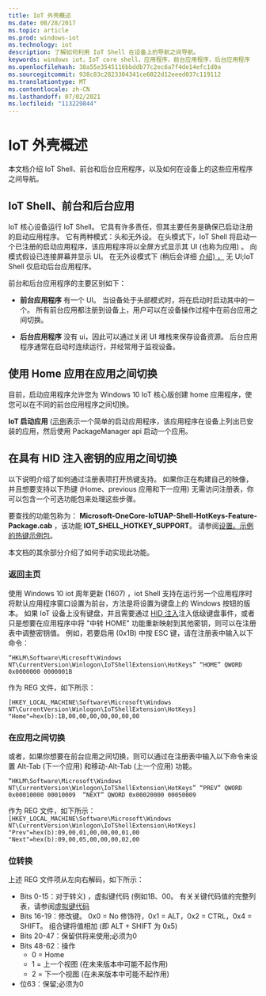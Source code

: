 ```yaml
---
title: IoT 外壳概述
ms.date: 08/28/2017
ms.topic: article
ms.prod: windows-iot
ms.technology: iot
description: 了解如何利用 IoT Shell 在设备上的导航之间导航。
keywords: windows iot，IoT core shell，应用程序，前台应用程序，后台应用程序
ms.openlocfilehash: 38a55e3545116bbddb77c2ec6a7f4de14efc1d0a
ms.sourcegitcommit: 938c83c2823304341ce6022d12eeed037c119112
ms.translationtype: MT
ms.contentlocale: zh-CN
ms.lasthandoff: 07/02/2021
ms.locfileid: "113229844"
---
```

# <a name="iot-shell-overview"></a>IoT 外壳概述

本文档介绍 IoT Shell、前台和后台应用程序，以及如何在设备上的这些应用程序之间导航。

## <a name="iot-shell-foreground-and-background-apps"></a>IoT Shell、前台和后台应用

IoT 核心设备运行 IoT Shell。 它具有许多责任，但其主要任务是确保已启动注册的启动应用程序。 它有两种模式：头和无外设。 在头模式下，IoT Shell 将启动一个已注册的启动应用程序，该应用程序将以全屏方式显示其 UI (也称为应用) 。 向模式假设已连接屏幕并显示 UI。 在无外设模式下 (稍后会详细 [介绍) ，](../learn-about-hardware/HeadlessMode.md) 无 UI;IoT Shell 仅启动后台应用程序。

前台和后台应用程序的主要区别如下：

- **前台应用程序** 有一个 UI。 当设备处于头部模式时，将在启动时启动其中的一个。 所有前台应用都注册到设备上，用户可以在设备操作过程中在前台应用之间切换。

- **后台应用程序** 没有 ui，因此可以通过关闭 UI 堆栈来保存设备资源。 后台应用程序通常在启动时连续运行，并经常用于监视设备。

## <a name="switching-between-apps-with-a-home-app"></a>使用 Home 应用在应用之间切换

目前，启动应用程序允许您为 Windows 10 IoT 核心版创建 home 应用程序，使您可以在不同的前台应用程序之间切换。 

**IoT 启动应用** ([示例](https://github.com/microsoft/Windows-iotcore-samples/tree/master/Samples/IoTStartApp)表示一个简单的启动应用程序，该应用程序在设备上列出已安装的应用，然后使用 PackageManager api 启动一个应用。

## <a name="switching-between-apps-with-hid-injection-keys"></a>在具有 HID 注入密钥的应用之间切换

以下说明介绍了如何通过注册表项打开热键支持。 如果你正在构建自己的映像，并且想要支持以下热键 (Home、previous 应用和下一应用) 无需访问注册表，你可以包含一个可选功能包来处理这些步骤。

要查找的功能包称为： **Microsoft-OneCore-IoTUAP-Shell-HotKeys-Feature-Package.cab** ，该功能 **IOT_SHELL_HOTKEY_SUPPORT**。 请参阅[设置。示例的热键示例包](https://github.com/ms-iot/iot-adk-addonkit/tree/master/Workspace/Common/Packages/Settings.HotKey/Settings.HotKey.pkg.xml)。

本文档的其余部分介绍了如何手动实现此功能。

### <a name="return-home"></a>返回主页

使用 Windows 10 iot 周年更新 (1607) ，iot Shell 支持在运行另一个应用程序时将默认应用程序窗口设置为前台，方法是将设置为键盘上的 Windows 按钮的版本。 如果 IoT 设备上没有键盘，并且需要通过 [HID 注入](https://developer.microsoft.com/en-us/windows/iot/samples/hidinjection)注入低级键盘事件，或者只是想要在应用程序中将 "中转 HOME" 功能重新映射到其他密钥，则可以在注册表中调整密钥值。 例如，若要启用 (0x1B) 中按 ESC 键，请在注册表中输入以下命令：

``
“HKLM\Software\Microsoft\Windows NT\CurrentVersion\Winlogon\IoTShellExtension\HotKeys” “HOME” QWORD    0x0000000 0000001B  
``

作为 REG 文件，如下所示：

``
[HKEY_LOCAL_MACHINE\Software\Microsoft\Windows NT\CurrentVersion\Winlogon\IoTShellExtension\HotKeys]
"Home"=hex(b):1B,00,00,00,00,00,00,00
``

### <a name="switch-between-apps"></a>在应用之间切换

或者，如果你想要在前台应用之间切换，则可以通过在注册表中输入以下命令来设置 Alt-Tab (下一个应用) 和移动-Alt-Tab (上一个应用) 功能。

``
“HKLM\Software\Microsoft\Windows NT\CurrentVersion\Winlogon\IoTShellExtension\HotKeys”
“PREV” QWORD 0x00010000 00010009 
“NEXT” QWORD 0x00020000 00050009 
``

作为 REG 文件，如下所示： ``
[HKEY_LOCAL_MACHINE\Software\Microsoft\Windows NT\CurrentVersion\Winlogon\IoTShellExtension\HotKeys]
"Prev"=hex(b):09,00,01,00,00,00,01,00
"Next"=hex(b):09,00,05,00,00,00,02,00
``

### <a name="bit-translation"></a>位转换

上述 REG 文件项从左向右解码，如下所示：

- Bits 0-15：对于转义) ，虚拟键代码 (例如1B、00。 有关关键代码值的完整列表，请参阅[虚拟键代码](https://msdn.microsoft.com/library/windows/desktop/dd375731(v=vs.85).aspx)
- Bits 16-19：修改键。 0x0 = No 修饰符，0x1 = ALT，0x2 = CTRL，0x4 = SHIFT。 组合键将值相加 (即 ALT + SHIFT 为 0x5) 
- Bits 20-47：保留供将来使用;必须为0
- Bits 48-62：操作
    - 0 = Home
    - 1 = 上一个视图 (在未来版本中可能不起作用) 
    - 2 = 下一个视图 (在未来版本中可能不起作用) 
- 位63：保留;必须为0

